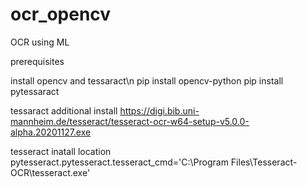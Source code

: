 # ocr_opencv
OCR using ML

prerequisites

install opencv and tessaract\n
pip install opencv-python
pip install pytessaract

tessaract additional install
https://digi.bib.uni-mannheim.de/tesseract/tesseract-ocr-w64-setup-v5.0.0-alpha.20201127.exe

tesseract inatall location
pytesseract.pytesseract.tesseract_cmd='C:\\Program Files\\Tesseract-OCR\\tesseract.exe'
